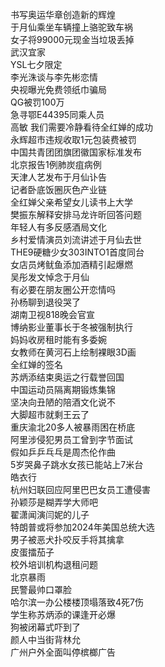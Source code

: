 书写奥运华章创造新的辉煌  
于月仙乘坐车辆撞上骆驼致车祸  
女子将99000元现金当垃圾丢掉  
武汉宜家  
YSL七夕限定  
李光洙谈与李先彬恋情  
央视曝光免费领纸巾骗局  
QG被罚100万  
急寻鄂E44395同乘人员  
高敏 我们需要冷静看待全红婵的成功  
永辉超市违规收取1元包装费被罚  
中国共青团团旗团徽国家标准发布  
北京报告1例肺炭疽病例  
天津人艺发布于月仙讣告  
记者卧底饭圈灰色产业链  
全红婵父亲希望女儿读书上大学  
樊振东解释安排马龙许昕回答问题  
年轻人有多反感酒局文化  
乡村爱情演员刘流讲述于月仙去世  
THE9硬糖少女303INTO1首度同台  
女店员烤鱿鱼添加酒精引起爆燃  
吴彤发文悼念于月仙  
有必要在朋友圈公开恋情吗  
孙杨聊到退役哭了  
湖南卫视818晚会官宣  
博纳影业董事长于冬被强制执行  
妈妈收房租时能有多委婉  
女教师在黄河石上绘制裸眼3D画  
全红婵的签名  
苏炳添结束奥运之行载誉回国  
中国运动员隔离期锻炼集锦  
坚决向丑陋的陪酒文化说不  
大脚超市就剩王云了  
重庆渝北20多人被暴雨困在桥底  
阿里涉侵犯男员工曾到字节面试  
假如乒乒乓乓是周杰伦作曲  
5岁哭鼻子跳水女孩已能站上7米台  
皓衣行  
杭州妇联回应阿里巴巴女员工遭侵害  
孙颖莎是糊弄学大师吧  
翟潇闻演闫妮的儿子  
特朗普或将参加2024年美国总统大选  
男子被恶犬扑咬反手将其擒拿  
皮蛋擂茄子  
校外培训机构退租问题  
北京暴雨  
民警最帅口罩脸  
哈尔滨一办公楼楼顶塌落致4死7伤  
学生称苏炳添的课逢开必爆  
狗被闭幕式吓到了  
颜人中当街背林允  
广州户外全面叫停槟榔广告  
